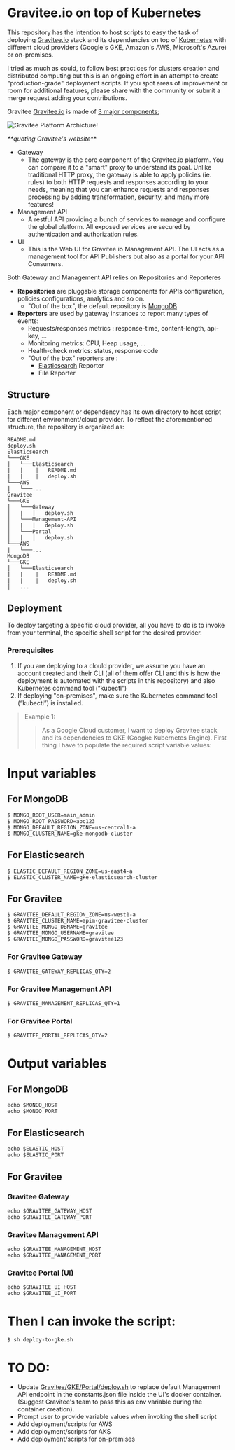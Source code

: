 # Gravitee.io on top of Kubernetes

This repository has the intention to host scripts to easy the task of deploying [Gravitee.io](https://gravitee.io) stack and its dependencies on top of [Kubernetes](https://kubernetes.io) with different cloud providers (Google's GKE, Amazon's AWS, Microsoft's Azure) or on-premises.

I tried as much as could, to follow best practices for clusters creation and distributed computing but this is an ongoing effort in an attempt to create "production-grade" deployment scripts. If you spot areas of improvement or room for additional features, please share with the community or submit a merge request adding your contributions.

Gravitee
[Gravitee.io](https://gravitee.io) is made of [3 major components:](https://docs.gravitee.io/apim_overview_components.html)

![Gravitee Platform Archicture!](gravitee-platform-architecture.png "Gravitee Platform Archicture")

_**quoting Gravitee's website_**
- Gateway
    - The gateway is the core component of the Gravitee.io platform. You can compare it to a "smart" proxy to understand its goal. Unlike traditional HTTP proxy, the gateway is able to apply policies (ie. rules) to both HTTP requests and responses according to your needs, meaning that you can enhance requests and responses processing by adding transformation, security, and many more features!
- Management API
    - A restful API providing a bunch of services to manage and configure the global platform. All exposed services are secured by authentication and authorization rules.
- UI
    - This is the Web UI for Gravitee.io Management API. The UI acts as a management tool for API Publishers but also as a portal for your API Consumers.

Both Gateway and Management API relies on Repositories and Reporteres
- **Repositories** are pluggable storage components for APIs configuration, policies configurations, analytics and so on.
    - "Out of the box", the default repository is [MongoDB](https://www.mongodb.com/)
- **Reporters** are used by gateway instances to report many types of events:
    - Requests/responses metrics : response-time, content-length, api-key, …​
    - Monitoring metrics: CPU, Heap usage, …​
    - Health-check metrics: status, response code
    - "Out of the box" reporters are :
        - [Elasticsearch](https://www.elastic.co/) Reporter
        - File Reporter

## Structure

Each major component or dependency has its own directory to host script for different environment/cloud provider. 
To reflect the aforementioned structure, the repository is organized as:

```
README.md
deploy.sh
Elasticsearch
└───GKE
│   └───Elasticsearch
|   |    |   README.md
|   |    |   deploy.sh
└───AWS
|   └───...
Gravitee
└───GKE
│   └───Gateway
│   |   │   deploy.sh
│   └───Management-API
│   |   │   deploy.sh
│   └───Portal
│   |   │   deploy.sh
└───AWS
|   └───...
MongoDB
└───GKE
│   └───Elasticsearch
|   |    |   README.md
|   |    |   deploy.sh
│   ...
```

## Deployment
To deploy targeting a specific cloud provider, all you have to do is to invoke from your terminal, the specific shell script for the desired provider.

### Prerequisites
1. If you are deploying to a clould provider, we assume you have an account created and their CLI (all of them offer CLI and this is how the deployment is automated with the scripts in this repository) and also Kubernetes command tool (“kubectl”)
2. If deploying "on-premises", make sure the Kubernetes command tool (“kubectl”) is installed.

> Example 1:
>> As a Google Cloud customer, I want to deploy Gravitee stack and its dependencies to GKE (Googke Kubernetes Engine).
First thing I have to populate the required script variable values:
# Input variables
## For MongoDB
```shell
$ MONGO_ROOT_USER=main_admin
$ MONGO_ROOT_PASSWORD=abc123
$ MONGO_DEFAULT_REGION_ZONE=us-central1-a
$ MONGO_CLUSTER_NAME=gke-mongodb-cluster
```
## For Elasticsearch
```
$ ELASTIC_DEFAULT_REGION_ZONE=us-east4-a
$ ELASTIC_CLUSTER_NAME=gke-elasticsearch-cluster
```

## For Gravitee
```
$ GRAVITEE_DEFAULT_REGION_ZONE=us-west1-a
$ GRAVITEE_CLUSTER_NAME=apim-gravitee-cluster
$ GRAVITEE_MONGO_DBNAME=gravitee
$ GRAVITEE_MONGO_USERNAME=gravitee
$ GRAVITEE_MONGO_PASSWORD=gravitee123
```

### For Gravitee Gateway
```
$ GRAVITEE_GATEWAY_REPLICAS_QTY=2
```

### For Gravitee Management API
```
$ GRAVITEE_MANAGEMENT_REPLICAS_QTY=1
```

### For Gravitee Portal
```
$ GRAVITEE_PORTAL_REPLICAS_QTY=2
```

# Output variables
## For MongoDB
```shell
echo $MONGO_HOST
echo $MONGO_PORT
```
## For Elasticsearch
```shell
echo $ELASTIC_HOST
echo $ELASTIC_PORT
```

## For Gravitee
### Gravitee Gateway
```shell
echo $GRAVITEE_GATEWAY_HOST
echo $GRAVITEE_GATEWAY_PORT
```

### Gravitee Management API
```shell
echo $GRAVITEE_MANAGEMENT_HOST
echo $GRAVITEE_MANAGEMENT_PORT
```

### Gravitee Portal (UI)
```shell
echo $GRAVITEE_UI_HOST
echo $GRAVITEE_UI_PORT
```

# Then I can invoke the script:
```shell
$ sh deploy-to-gke.sh
```


# TO DO:
- Update [Gravitee/GKE/Portal/deploy.sh](Gravitee/GKE/Portal/deploy.sh) to replace default Management API endpoint in the constants.json file inside the UI's docker container. (Suggest Gravitee's team to pass this as env variable during the container creation).
- Prompt user to provide variable values when invoking the shell script
- Add deployment/scripts for AWS
- Add deployment/scripts for AKS
- Add deployment/scripts for on-premises
